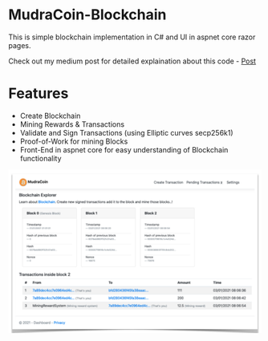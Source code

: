 # MudraCoin-Blockchain
This is simple blockchain implementation in C# and UI in aspnet core razor pages.

Check out my medium post for detailed explaination about this code - [Post](https://dhirajkhodade.medium.com/blockchain-explained-using-c-implementation-5482dc980c47)

# Features 
- Create Blockchain
- Mining Rewards & Transactions
- Validate and Sign Transactions (using Elliptic curves secp256k1)
- Proof-of-Work for mining Blocks
- Front-End in aspnet core for easy understanding of Blockchain functionality

![UI Dashboard](https://github.com/dhirajkhodade/MudraCoin-Blockchain/blob/main/ScreenShot.png?raw=true)
